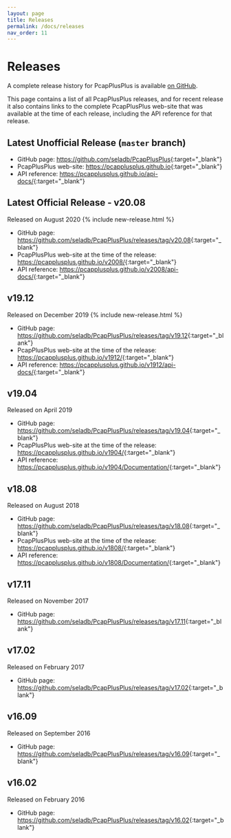 ```yaml
---
layout: page
title: Releases
permalink: /docs/releases
nav_order: 11
---
```


# Releases

A complete release history for PcapPlusPlus is available [on GitHub](https://github.com/seladb/PcapPlusPlus/releases).

This page contains a list of all PcapPlusPlus releases, and for recent release it also contains links to the complete PcapPlusPlus web-site that was available at the time of each release, including the API reference for that release.

## Latest Unofficial Release (`master` branch)

- GitHub page: <https://github.com/seladb/PcapPlusPlus>{:target="_blank"}
- PcapPlusPlus web-site: <https://pcapplusplus.github.io>{:target="_blank"}
- API reference: <https://pcapplusplus.github.io/api-docs/>{:target="_blank"}

## Latest Official Release - v20.08

Released on August 2020 {% include new-release.html %} 

- GitHub page: <https://github.com/seladb/PcapPlusPlus/releases/tag/v20.08>{:target="_blank"}
- PcapPlusPlus web-site at the time of the release: <https://pcapplusplus.github.io/v2008/>{:target="_blank"}
- API reference: <https://pcapplusplus.github.io/v2008/api-docs/>{:target="_blank"}


## v19.12

Released on December 2019 {% include new-release.html %} 

- GitHub page: <https://github.com/seladb/PcapPlusPlus/releases/tag/v19.12>{:target="_blank"}
- PcapPlusPlus web-site at the time of the release: <https://pcapplusplus.github.io/v1912/>{:target="_blank"}
- API reference: <https://pcapplusplus.github.io/v1912/api-docs/>{:target="_blank"}


## v19.04

Released on April 2019

- GitHub page: <https://github.com/seladb/PcapPlusPlus/releases/tag/v19.04>{:target="_blank"}
- PcapPlusPlus web-site at the time of the release: <https://pcapplusplus.github.io/v1904/>{:target="_blank"}
- API reference: <https://pcapplusplus.github.io/v1904/Documentation/>{:target="_blank"}

## v18.08

Released on August 2018

- GitHub page: <https://github.com/seladb/PcapPlusPlus/releases/tag/v18.08>{:target="_blank"}
- PcapPlusPlus web-site at the time of the release: <https://pcapplusplus.github.io/v1808/>{:target="_blank"}
- API reference: <https://pcapplusplus.github.io/v1808/Documentation/>{:target="_blank"}

## v17.11

Released on November 2017

- GitHub page: <https://github.com/seladb/PcapPlusPlus/releases/tag/v17.11>{:target="_blank"}

## v17.02

Released on February 2017

- GitHub page: <https://github.com/seladb/PcapPlusPlus/releases/tag/v17.02>{:target="_blank"}

## v16.09

Released on September 2016

- GitHub page: <https://github.com/seladb/PcapPlusPlus/releases/tag/v16.09>{:target="_blank"}

## v16.02

Released on February 2016

- GitHub page: <https://github.com/seladb/PcapPlusPlus/releases/tag/v16.02>{:target="_blank"}
